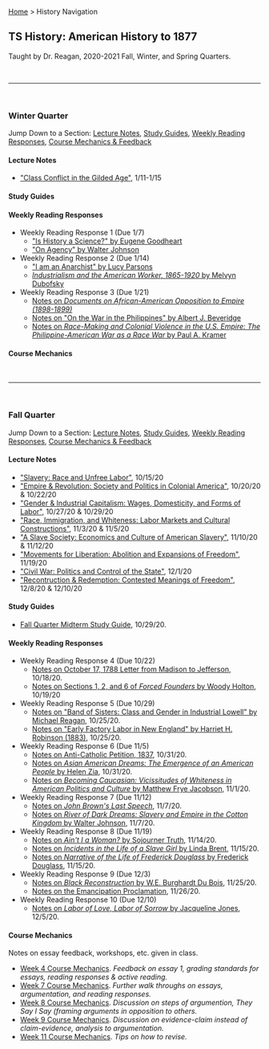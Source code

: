 [Home](https://andre-ye.github.io) > History Navigation

## TS History: American History to 1877
Taught by Dr. Reagan, 2020-2021 Fall, Winter, and Spring Quarters.

<br>

---

<br>

### Winter Quarter

Jump Down to a Section: [Lecture Notes](#lecture-notes), [Study Guides](#study-guides), [Weekly Reading Responses](#weekly-reading-responses), [Course Mechanics & Feedback](#course-mechanics)

#### Lecture Notes
- ["Class Conflict in the Gilded Age"](https://andre-ye.github.io/history/winter/lectures/class-conflict-in-the-gilded-age), 1/11-1/15

#### Study Guides

#### Weekly Reading Responses
- Weekly Reading Response 1 (Due 1/7)
  - ["Is History a Science?" by Eugene Goodheart](https://andre-ye.github.io/history/winter/reading-responses/rr1/is-history-a-science)
  - ["On Agency" by Walter Johnson](https://andre-ye.github.io/history/winter/reading-responses/rr1/on-agency)
- Weekly Reading Response 2 (Due 1/14)
  - ["I am an Anarchist" by Lucy Parsons](https://andre-ye.github.io/history/winter/reading-responses/rr2/i-am-an-anarchist)
  - [*Industrialism and the American Worker, 1865-1920* by Melvyn Dubofsky](https://andre-ye.github.io/history/winter/reading-responses/rr2/industrialism-and-the-american-worker)
- Weekly Reading Response 3 (Due 1/21)
  - [Notes on *Documents on African-American Opposition to Empire (1898-1899)*](https://andre-ye.github.io/history/winter/reading-responses/rr3/documents-on-african-american-opposition)
  - [Notes on "On the War in the Philippines" by Albert J. Beveridge](https://andre-ye.github.io/history/winter/reading-responses/rr3/on-the-war-in-the-philippines)
  - [Notes on *Race-Making and Colonial Violence in the U.S. Empire: The Philippine-American War as a Race War* by Paul A. Kramer](https://andre-ye.github.io/history/winter/reading-responses/rr3/race-making-and-colonial-violence)

#### Course Mechanics

<br>

---

<br>

### Fall Quarter

Jump Down to a Section: [Lecture Notes](#lecture-notes-1), [Study Guides](#study-guides-1), [Weekly Reading Responses](#weekly-reading-responses-1), [Course Mechanics & Feedback](#course-mechanics-1)

#### Lecture Notes
- ["Slavery: Race and Unfree Labor"](https://andre-ye.github.io/history/lecture-notes/slavery-race-and-unfree-labor), 10/15/20
- ["Empire & Revolution: Society and Politics in Colonial America"](https://andre-ye.github.io/history/lecture-notes/empire-and-revolution), 10/20/20 & 10/22/20
- ["Gender & Industrial Capitalism: Wages, Domesticity, and Forms of Labor"](https://andre-ye.github.io/history/lecture-notes/gender-and-industrial-capitalism), 10/27/20 & 10/29/20
- ["Race, Immigration, and Whiteness: Labor Markets and Cultural Constructions"](https://andre-ye.github.io/history/lecture-notes/race-and-immigration), 11/3/20 & 11/5/20
- ["A Slave Society: Economics and Culture of American Slavery"](https://andre-ye.github.io/history/lecture-notes/a-slave-society), 11/10/20 & 11/12/20
- ["Movements for Liberation: Abolition and Expansions of Freedom"](https://andre-ye.github.io/history/lecture-notes/movements-for-liberation), 11/19/20
- ["Civil War: Politics and Control of the State"](https://andre-ye.github.io/history/lecture-notes/civil-war), 12/1/20
- ["Recontruction & Redemption: Contested Meanings of Freedom"](https://andre-ye.github.io/history/lecture-notes/reconstruction-and-redemption), 12/8/20 & 12/10/20

#### Study Guides
- [Fall Quarter Midterm Study Guide](https://andre-ye.github.io/history/study-guides/fall-quarter-midterm-study-guide), 10/29/20.

#### Weekly Reading Responses
- Weekly Reading Response 4 (Due 10/22)
  - [Notes on October 17, 1788 Letter from Madison to Jefferson](https://andre-ye.github.io/history/rr4/letters-of-madison-notes), 10/18/20.
  - [Notes on Sections 1, 2, and 6 of *Forced Founders* by Woody Holton](https://andre-ye.github.io/history/rr4/forced-founders-notes), 10/19/20
- Weekly Reading Response 5 (Due 10/29)
  - [Notes on "Band of Sisters: Class and Gender in Industrial Lowell" by Michael Reagan](https://andre-ye.github.io/history/rr5/band-of-sisters), 10/25/20.
  - [Notes on "Early Factory Labor in New England" by Harriet H. Robinson (1883)](https://andre-ye.github.io/history/rr5/early-factory-labor), 10/25/20.
- Weekly Reading Response 6 (Due 11/5)
  - [Notes on Anti-Catholic Petition, 1837](https://andre-ye.github.io/history/rr6/anti-catholic-petition), 10/31/20.
  - [Notes on *Asian American Dreams: The Emergence of an American People* by Helen Zia](https://andre-ye.github.io/history/rr6/asian-american-dreams), 10/31/20.
  - [Notes on *Becoming Caucasian: Vicissitudes of Whiteness in American Politics and Culture* by Matthew Frye Jacobson](https://andre-ye.github.io/history/rr6/becoming-caucasian), 11/1/20.
- Weekly Reading Response 7 (Due 11/12)
  - [Notes on *John Brown's Last Speech*](https://andre-ye.github.io/history/rr7/john-brown), 11/7/20.
  - [Notes on *River of Dark Dreams: Slavery and Empire in the Cotton Kingdom* by Walter Johnson](https://andre-ye.github.io/history/rr7/river-of-dark-dreams), 11/7/20.
- Weekly Reading Response 8 (Due 11/19)
  - [Notes on *Ain't I a Woman?* by Sojourner Truth](https://andre-ye.github.io/history/rr8/aint-i-a-woman), 11/14/20.
  - [Notes on *Incidents in the Life of a Slave Girl* by Linda Brent](https://andre-ye.github.io/history/rr8/life-of-a-slave-girl), 11/15/20.
  - [Notes on *Narrative of the Life of Frederick Douglass* by Frederick Douglass](https://andre-ye.github.io/history/rr8/narrative-of-the-life-of-frederick-douglass), 11/15/20.
- Weekly Reading Response 9 (Due 12/3)
  - [Notes on *Black Reconstruction* by W.E. Burghardt Du Bois](https://andre-ye.github.io/history/rr9/black_reconstruction), 11/25/20.
  - [Notes on the Emancipation Proclamation](https://andre-ye.github.io/history/rr9/emancipation_proclamation), 11/26/20.
- Weekly Reading Response 10 (Due 12/10)
  - [Notes on *Labor of Love, Labor of Sorrow* by Jacqueline Jones](https://andre-ye.github.io/history/rr10/labor-of-love), 12/5/20.
  
#### Course Mechanics
Notes on essay feedback, workshops, etc. given in class.
- [Week 4 Course Mechanics](https://andre-ye.github.io/history/course-mechanics/week-4). *Feedback on essay 1, grading standards for essays, reading responses & active reading.*
- [Week 7 Course Mechanics](https://andre-ye.github.io/history/course-mechanics/week-7). *Further walk throughs on essays, argumentation, and reading responses.*
- [Week 8 Course Mechanics](https://andre-ye.github.io/history/course-mechanics/week-8). *Discussion on steps of argumention, They Say I Say (framing arguments in opposition to others.*
- [Week 9 Course Mechanics](https://andre-ye.github.io/history/course-mechanics/week-9). *Discussion on evidence-claim instead of claim-evidence, analysis to argumentation.*
- [Week 11 Course Mechanics](https://andre-ye.github.io/history/course-mechanics/week_11). *Tips on how to revise.*
